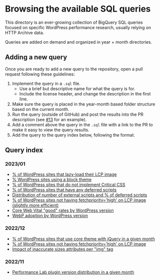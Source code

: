 # Browsing the available SQL queries

This directory is an ever-growing collection of BigQuery SQL queries focused on specific WordPress performance research, usually relying on HTTP Archive data.

Queries are added on demand and organized in year + month directories.

## Adding a new query

Once you are ready to add a new query to the repository, open a pull request following these guidelines:

1. Implement the query in a `.sql` file.
    * Use a brief but descriptive name for what the query is for.
    * Include the license header, and change the description in the first line.
2. Make sure the query is placed in the year-month based folder structure based on the current month.
3. Run the query (outside of GitHub) and post the results into the PR description (see [#13](https://github.com/GoogleChromeLabs/wpp-research/pull/13) for an example).
4. Add a comment above the query in the `.sql` file with a link to the PR to make it easy to view the query results.
5. Add the query to the query index below, following the format.

## Query index

### 2023/01

* [% of WordPress sites that lazy-load their LCP image](./2023/01/lazyloaded-lcp-opportunity.sql)
* [% WordPress sites using a block theme](./2023/01/block-theme-usage.sql)
* [% of WordPress sites that do not implement Critical CSS](./2023/01/critical-css-opportunity.sql)
* [% of WordPress sites that have any deferred scripts](./2023/01/sites-with-deferred-scripts.sql)
* [Distribution of number of external scripts and % of deferred scripts](./2023/01/external-deferred-scripts-distribution.sql)
* [% of WordPress sites not having fetchpriority='high' on LCP image (slightly more efficient)](./2023/01/lcp-image-without-fetchpriority-high-opportunity-more-efficient.sql)
* [Core Web Vital "good" rates by WordPress version](./2023/01/cwvs-by-wordpress-version.sql)
* [WebP adoption by WordPress version](./2023/01/webp-adoption-by-wordpress-version.sql)

### 2022/12

* [% of WordPress sites that use core theme with jQuery in a given month](./2022/12/usage-of-core-themes-with-jquery.sql)
* [% of WordPress sites not having fetchpriority='high' on LCP image](./2022/12/lcp-image-without-fetchpriority-high-opportunity.sql)
* [Impact of inaccurate sizes attributes per "img" tag](./2022/12/inaccurate-sizes-attribute-impact.sql)

### 2022/11

* [Performance Lab plugin version distribution in a given month](./2022/11/performance-lab-version-distribution.sql)
